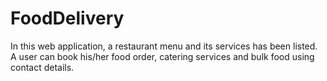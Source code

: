 # FoodDelivery
In this web application, a restaurant menu and its services has been listed. A user can book his/her food order, catering services and bulk food using contact details.

